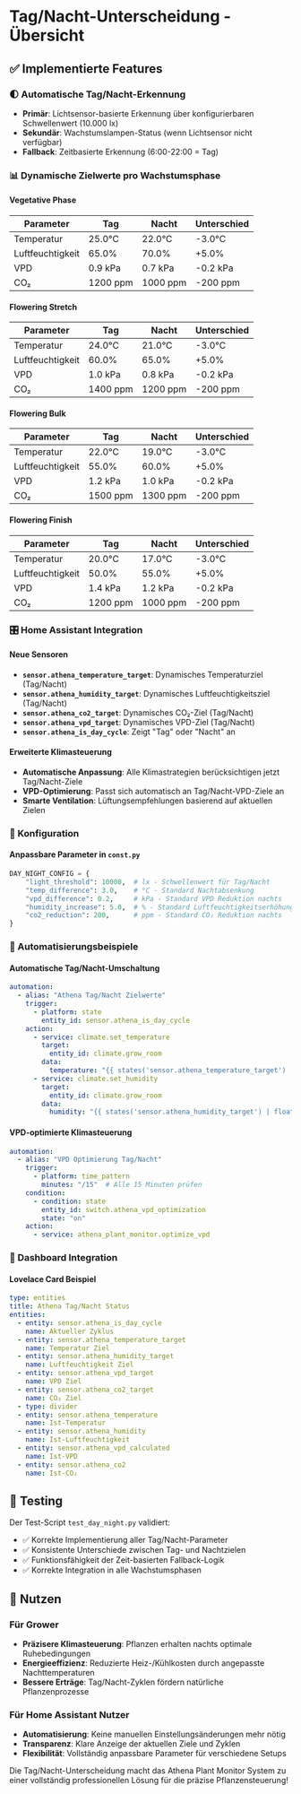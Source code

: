 # Tag/Nacht-Unterscheidung - Übersicht

## ✅ Implementierte Features

### 🌓 Automatische Tag/Nacht-Erkennung
- **Primär**: Lichtsensor-basierte Erkennung über konfigurierbaren Schwellenwert (10.000 lx)
- **Sekundär**: Wachstumslampen-Status (wenn Lichtsensor nicht verfügbar)
- **Fallback**: Zeitbasierte Erkennung (6:00-22:00 = Tag)

### 📊 Dynamische Zielwerte pro Wachstumsphase

#### Vegetative Phase
| Parameter | Tag | Nacht | Unterschied |
|-----------|-----|-------|-------------|
| Temperatur | 25.0°C | 22.0°C | -3.0°C |
| Luftfeuchtigkeit | 65.0% | 70.0% | +5.0% |
| VPD | 0.9 kPa | 0.7 kPa | -0.2 kPa |
| CO₂ | 1200 ppm | 1000 ppm | -200 ppm |

#### Flowering Stretch
| Parameter | Tag | Nacht | Unterschied |
|-----------|-----|-------|-------------|
| Temperatur | 24.0°C | 21.0°C | -3.0°C |
| Luftfeuchtigkeit | 60.0% | 65.0% | +5.0% |
| VPD | 1.0 kPa | 0.8 kPa | -0.2 kPa |
| CO₂ | 1400 ppm | 1200 ppm | -200 ppm |

#### Flowering Bulk
| Parameter | Tag | Nacht | Unterschied |
|-----------|-----|-------|-------------|
| Temperatur | 22.0°C | 19.0°C | -3.0°C |
| Luftfeuchtigkeit | 55.0% | 60.0% | +5.0% |
| VPD | 1.2 kPa | 1.0 kPa | -0.2 kPa |
| CO₂ | 1500 ppm | 1300 ppm | -200 ppm |

#### Flowering Finish
| Parameter | Tag | Nacht | Unterschied |
|-----------|-----|-------|-------------|
| Temperatur | 20.0°C | 17.0°C | -3.0°C |
| Luftfeuchtigkeit | 50.0% | 55.0% | +5.0% |
| VPD | 1.4 kPa | 1.2 kPa | -0.2 kPa |
| CO₂ | 1200 ppm | 1000 ppm | -200 ppm |

### 🎛️ Home Assistant Integration

#### Neue Sensoren
- **`sensor.athena_temperature_target`**: Dynamisches Temperaturziel (Tag/Nacht)
- **`sensor.athena_humidity_target`**: Dynamisches Luftfeuchtigkeitsziel (Tag/Nacht)
- **`sensor.athena_co2_target`**: Dynamisches CO₂-Ziel (Tag/Nacht)
- **`sensor.athena_vpd_target`**: Dynamisches VPD-Ziel (Tag/Nacht)
- **`sensor.athena_is_day_cycle`**: Zeigt "Tag" oder "Nacht" an

#### Erweiterte Klimasteuerung
- **Automatische Anpassung**: Alle Klimastrategien berücksichtigen jetzt Tag/Nacht-Ziele
- **VPD-Optimierung**: Passt sich automatisch an Tag/Nacht-VPD-Ziele an
- **Smarte Ventilation**: Lüftungsempfehlungen basierend auf aktuellen Zielen

### 🔧 Konfiguration

#### Anpassbare Parameter in `const.py`
```python
DAY_NIGHT_CONFIG = {
    "light_threshold": 10000,  # lx - Schwellenwert für Tag/Nacht
    "temp_difference": 3.0,    # °C - Standard Nachtabsenkung
    "vpd_difference": 0.2,     # kPa - Standard VPD Reduktion nachts
    "humidity_increase": 5.0,  # % - Standard Luftfeuchtigkeitserhöhung nachts
    "co2_reduction": 200,      # ppm - Standard CO₂ Reduktion nachts
}
```

### 🚀 Automatisierungsbeispiele

#### Automatische Tag/Nacht-Umschaltung
```yaml
automation:
  - alias: "Athena Tag/Nacht Zielwerte"
    trigger:
      - platform: state
        entity_id: sensor.athena_is_day_cycle
    action:
      - service: climate.set_temperature
        target:
          entity_id: climate.grow_room
        data:
          temperature: "{{ states('sensor.athena_temperature_target') | float }}"
      - service: climate.set_humidity
        target:
          entity_id: climate.grow_room
        data:
          humidity: "{{ states('sensor.athena_humidity_target') | float }}"
```

#### VPD-optimierte Klimasteuerung
```yaml
automation:
  - alias: "VPD Optimierung Tag/Nacht"
    trigger:
      - platform: time_pattern
        minutes: "/15"  # Alle 15 Minuten prüfen
    condition:
      - condition: state
        entity_id: switch.athena_vpd_optimization
        state: "on"
    action:
      - service: athena_plant_monitor.optimize_vpd
```

### 📱 Dashboard Integration

#### Lovelace Card Beispiel
```yaml
type: entities
title: Athena Tag/Nacht Status
entities:
  - entity: sensor.athena_is_day_cycle
    name: Aktueller Zyklus
  - entity: sensor.athena_temperature_target
    name: Temperatur Ziel
  - entity: sensor.athena_humidity_target
    name: Luftfeuchtigkeit Ziel
  - entity: sensor.athena_vpd_target
    name: VPD Ziel
  - entity: sensor.athena_co2_target
    name: CO₂ Ziel
  - type: divider
  - entity: sensor.athena_temperature
    name: Ist-Temperatur
  - entity: sensor.athena_humidity
    name: Ist-Luftfeuchtigkeit
  - entity: sensor.athena_vpd_calculated
    name: Ist-VPD
  - entity: sensor.athena_co2
    name: Ist-CO₂
```

## 🧪 Testing

Der Test-Script `test_day_night.py` validiert:
- ✅ Korrekte Implementierung aller Tag/Nacht-Parameter
- ✅ Konsistente Unterschiede zwischen Tag- und Nachtzielen
- ✅ Funktionsfähigkeit der Zeit-basierten Fallback-Logik
- ✅ Korrekte Integration in alle Wachstumsphasen

## 🎯 Nutzen

### Für Grower
- **Präzisere Klimasteuerung**: Pflanzen erhalten nachts optimale Ruhebedingungen
- **Energieeffizienz**: Reduzierte Heiz-/Kühlkosten durch angepasste Nachttemperaturen
- **Bessere Erträge**: Tag/Nacht-Zyklen fördern natürliche Pflanzenprozesse

### Für Home Assistant Nutzer
- **Automatisierung**: Keine manuellen Einstellungsänderungen mehr nötig
- **Transparenz**: Klare Anzeige der aktuellen Ziele und Zyklen
- **Flexibilität**: Vollständig anpassbare Parameter für verschiedene Setups

Die Tag/Nacht-Unterscheidung macht das Athena Plant Monitor System zu einer vollständig professionellen Lösung für die präzise Pflanzensteuerung!
